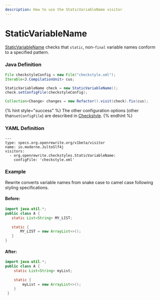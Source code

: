 ```yaml
---
description: How to use the StaticVariableName visitor
---
```


# StaticVariableName

 [StaticVariableName](https://checkstyle.sourceforge.io/config_naming.html#StaticVariableName) checks that `static`, non-`final` variable names conform to a specified pattern.

### Java Definition 

```java
File checkstyleConfig = new File("checkstyle.xml");
Iterable<J.CompilationUnit> cus;

StaticVariableName check = new StaticVariableName();
check.setConfigFile(checkstyleConfig);

Collection<Change> changes = new Refactor().visit(check).fix(cus);
```

{% hint style="success" %}
The other configuration options \(other than`setConfigFile`\) are described in [Checkstyle](./#configuration-options).
{% endhint %}

### YAML Definition

```text
---
type: specs.org.openrewrite.org/v1beta/visitor
name: io.moderne.JultoSlf4j
visitors:
  - org.openrewrite.checkstyles.StaticVariableName:
    configFile: 'checkstyle.xml'
```

### Example

Rewrite converts variable names from snake case to camel case following styling specifications.

#### Before:

```java
import java.util.*;
public class A {
   static List<String> MY_LIST;
   
   static {
       MY_LIST = new ArrayList<>();
   }
}
```

#### After:

```java
import java.util.*;
public class A {
    static List<String> myList;
    
    static {
        myList = new ArrayList<>();
    }
 }
```


